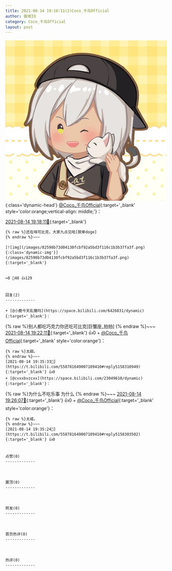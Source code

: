 ```yaml
---
title: 2021-08-14 19:18:11(2)Coco_千鸟Official
author: 御坂IO
category: Coco_千鸟Official
layout: post
---
```


![img](/images/85e485bc0dbd0cde4d15f24d7cffe9704618ad10.jpg){:class='dynamic-head'}
[@Coco_千鸟Official](https://space.bilibili.com/1891728206/dynamic){:target='_blank' style='color:orange;vertical-align: middle;'}：

[2021-08-14 19:18:11🔗](https://t.bilibili.com/558781649007189410){:target='_blank'}

~~~
{% raw %}还在啃可比克，大家九点见哈[脱单doge]
{% endraw %}~~~

[![img](/images/82598b73d04130fcbf92a5bd3f116c1b3b37fa3f.png){:class='dynamic-img'}](/images/82598b73d04130fcbf92a5bd3f116c1b3b37fa3f.png){:target='_blank'}


↪️0 💬40 👍129


回复(2)
-------------

+ [@小鹿今天乱撞吗](https://space.bilibili.com/6426831/dynamic){:target='_blank'}：
~~~
{% raw %}别人都吃巧克力你还吃可比克[巨蟹座_拍拍]
{% endraw %}~~~
[2021-08-14 19:22:11🔗](https://t.bilibili.com/558781649007189410#reply5158190410){:target='_blank'} 👍0
    + [@Coco_千鸟Official](https://space.bilibili.com/1891728206/dynamic){:target='_blank' style='color:orange'}：
~~~
{% raw %}太甜。
{% endraw %}~~~
[2021-08-14 19:35:33🔗](https://t.bilibili.com/558781649007189410#reply5158310949){:target='_blank'} 👍0
+ [@cvxxbvzcxx](https://space.bilibili.com/23049610/dynamic){:target='_blank'}：
~~~
{% raw %}为什么不吃乐事 为什么
{% endraw %}~~~
[2021-08-14 19:26:07🔗](https://t.bilibili.com/558781649007189410#reply5158226598){:target='_blank'} 👍0
    + [@Coco_千鸟Official](https://space.bilibili.com/1891728206/dynamic){:target='_blank' style='color:orange'}：
~~~
{% raw %}太咸。
{% endraw %}~~~
[2021-08-14 19:35:24🔗](https://t.bilibili.com/558781649007189410#reply5158303502){:target='_blank'} 👍0


点赞(0)
-------------



置顶(0)
-------------



转发(0)
-------------



首页热评(0)
-------------



热评(0)
-------------



